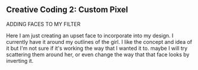 ## Creative Coding 2: Custom Pixel

ADDING FACES TO MY FILTER

Here I am just creating an upset face to incorporate into my design. I currently have it around my outlines of the girl. I like the concept and idea of it but I'm not sure if it's working the way that I wanted it to. maybe I will try scattering them around her, or even change the way that that face looks by inverting it.
